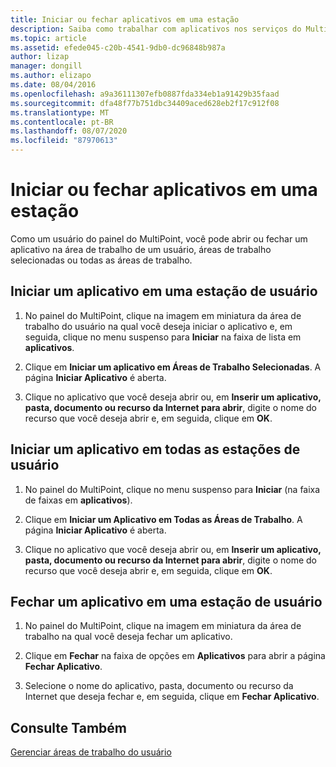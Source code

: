 ```yaml
---
title: Iniciar ou fechar aplicativos em uma estação
description: Saiba como trabalhar com aplicativos nos serviços do MultiPoint
ms.topic: article
ms.assetid: efede045-c20b-4541-9db0-dc96848b987a
author: lizap
manager: dongill
ms.author: elizapo
ms.date: 08/04/2016
ms.openlocfilehash: a9a36111307efb0887fda334eb1a91429b35faad
ms.sourcegitcommit: dfa48f77b751dbc34409aced628eb2f17c912f08
ms.translationtype: MT
ms.contentlocale: pt-BR
ms.lasthandoff: 08/07/2020
ms.locfileid: "87970613"
---
```

# <a name="launch-or-close-applications-on-a-station"></a>Iniciar ou fechar aplicativos em uma estação
Como um usuário do painel do MultiPoint, você pode abrir ou fechar um aplicativo na área de trabalho de um usuário, áreas de trabalho selecionadas ou todas as áreas de trabalho.

## <a name="launch-an-application-on-a-user-station"></a>Iniciar um aplicativo em uma estação de usuário

1.  No painel do MultiPoint, clique na imagem em miniatura da área de trabalho do usuário na qual você deseja iniciar o aplicativo e, em seguida, clique no menu suspenso para **Iniciar** na faixa de lista em **aplicativos**.

2.  Clique em **Iniciar um aplicativo em Áreas de Trabalho Selecionadas**. A página **Iniciar Aplicativo** é aberta.

3.  Clique no aplicativo que você deseja abrir ou, em **Inserir um aplicativo, pasta, documento ou recurso da Internet para abrir**, digite o nome do recurso que você deseja abrir e, em seguida, clique em **OK**.

## <a name="launch-an-application-on-all-user-stations"></a>Iniciar um aplicativo em todas as estações de usuário

1.  No painel do MultiPoint, clique no menu suspenso para **Iniciar** (na faixa de faixas em **aplicativos**).

2.  Clique em **Iniciar um Aplicativo em Todas as Áreas de Trabalho**. A página **Iniciar Aplicativo** é aberta.

3.  Clique no aplicativo que você deseja abrir ou, em **Inserir um aplicativo, pasta, documento ou recurso da Internet para abrir**, digite o nome do recurso que você deseja abrir e, em seguida, clique em **OK**.

## <a name="close-an-application-on-a-user-station"></a>Fechar um aplicativo em uma estação de usuário

1.  No painel do MultiPoint, clique na imagem em miniatura da área de trabalho na qual você deseja fechar um aplicativo.

2.  Clique em **Fechar** na faixa de opções em **Aplicativos** para abrir a página **Fechar Aplicativo**.

3.  Selecione o nome do aplicativo, pasta, documento ou recurso da Internet que deseja fechar e, em seguida, clique em **Fechar Aplicativo**.

## <a name="see-also"></a>Consulte Também
[Gerenciar áreas de trabalho do usuário](manage-user-desktops-using-multipoint-dashboard.md)

